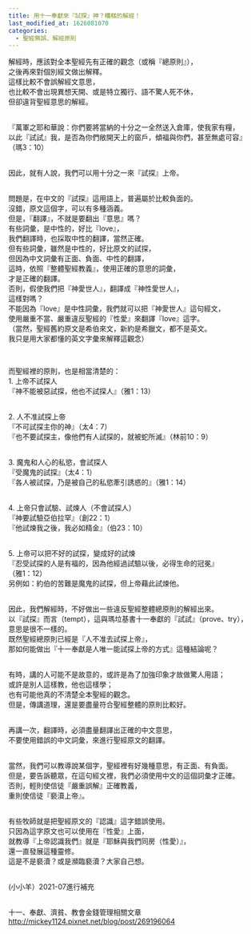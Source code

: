 ```yaml
---
title: 用十一奉獻來『試探』神？糟糕的解經！
last_modified_at: 1626081070
categories:
  - 聖經無誤、解經原則
---
```


<p>解經時，應該對全本聖經先有正確的觀念（或稱『總原則』），<br>
之後再來對個別經文做出解釋。<br>
這樣比較不會誤解經文意思，<br>
也比較不會出現異想天開、或是特立獨行、語不驚人死不休，<br>
但卻違背聖經意思的解經。</p>

<p><br>
『萬軍之耶和華說：你們要將當納的十分之一全然送入倉庫，使我家有糧，<br>
以此『試試』我，是否為你們敞開天上的窗戶，傾福與你們，甚至無處可容』<br>
（瑪3：10）</p>

<p><br>
因此，就有人說，我們可以用十分之一來『試探』上帝。</p>

<p><br>
問題是，在中文的『試探』這用語上，普遍屬於比較負面的。<br>
沒錯，原文這個字，可以有多種涵義。<br>
但是，『翻譯』，不就是要翻出『意思』嗎？<br>
有些詞彙，是中性的，好比『love』，<br>
我們翻譯時，也採取中性的翻譯，當然正確。<br>
但有些詞彙，雖然是中性的，好比原文的試探，<br>
但因為中文詞彙有正面、負面、中性的翻譯，<br>
這時，依照『整體聖經教義』，使用正確的意思的詞彙，<br>
才是正確的翻譯。<br>
否則，假使我們把『神愛世人』，翻譯成『神性愛世人』，<br>
這樣對嗎？<br>
不能因為『love』是中性詞彙，我們就可以把『神愛世人』這句經文，<br>
使用嚴重不當、嚴重違反聖經的『性愛』來翻譯『love』這字。<br>
（當然，聖經舊約原文是希伯來文，新約是希臘文，都不是英文。<br>
我只是用大家都懂的英文字彙來解釋這觀念）</p>

<p>&nbsp;</p>

<p>而聖經裡的原則，也是相當清楚的：<br>
1. 上帝不試探人<br>
『神不能被惡試探，他也不試探人』（雅1：13）</p>

<p><br>
2. 人不准試探上帝<br>
『不可試探主你的神』（太4：7）<br>
『也不要試探主，像他們有人試探的，就被蛇所滅』（林前10：9）</p>

<p><br>
3. 魔鬼和人心的私慾，會試探人<br>
『受魔鬼的試探』（太4：1）<br>
『各人被試探，乃是被自己的私慾牽引誘惑的』（雅1：14）</p>

<p><br>
4. 上帝只會試驗、試煉人（不會試探人）<br>
『神要試驗亞伯拉罕』（創22：1）<br>
『他試煉我之後，我必如精金』（伯23：10）</p>

<p><br>
5. 上帝可以把不好的試探，變成好的試煉<br>
『忍受試探的人是有福的，因為他經過試驗以後，必得生命的冠冕』<br>
（雅1：12）<br>
另例如：約伯的苦難是魔鬼的試探，但上帝藉此試煉他。</p>

<p><br>
因此，我們解經時，不好做出一些違反聖經整體總原則的解經出來。<br>
以『試探』而言（tempt），這與瑪垃基書十一奉獻的『試試』（prove、try），<br>
意思是很不一樣的。<br>
既然聖經總原則已經是『人不准去試探上帝』，<br>
那如何能做出『十一奉獻是人唯一能試探上帝的方式』這種結論呢？</p>

<p><br>
有時，講的人可能不是故意的，或許是為了加強印象才故做驚人用語；<br>
或許是別人這樣教，他也這樣學；<br>
也有可能他真的不清楚全本聖經的觀念。<br>
但是，傳講道理，還是要盡量符合聖經整體的原則比較好。</p>

<p><br>
再講一次，翻譯時，必須盡量翻譯出正確的中文意思，<br>
不要使用錯誤的中文詞彙，來進行聖經原文的翻譯。</p>

<p><br>
當然，我們可以教導說某個字，聖經裡有好幾種意思，有正面、有負面。<br>
但是，要告訴聽眾，在這句經文裡，我們必須使用中文的這個詞彙才正確。<br>
否則，輕則使信徒『嚴重誤解』正確教義，<br>
重則使信徒『褻瀆上帝』。</p>

<p><br>
有些牧師就是把聖經原文的『認識』這字錯誤使用。<br>
只因為這字原文也可以使用在『性愛』上面，<br>
就教導『上帝認識我們』就是『耶穌與我們同房（性愛）』，<br>
還一直發展這種靈修。<br>
這是不是褻瀆？或是瀕臨褻瀆？大家自己想。</p>

<p><br>
(小小羊）2021-07進行補充</p>

<p><br>
十一、奉獻、濟貧、教會金錢管理相關文章<br>
<a href="http://mickey1124.pixnet.net/blog/post/269196064" target="_blank">http://mickey1124.pixnet.net/blog/post/269196064</a></p>

<p>&nbsp;</p>

